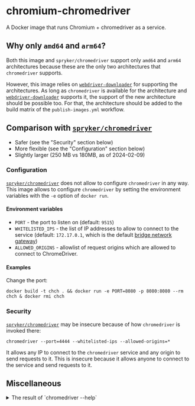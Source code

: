 # chromium-chromedriver

A Docker image that runs Chromium + chromedriver as a service.

## Why only `amd64` and `arm64`?

Both this image and `spryker/chromedriver` support only `amd64` and `arm64` architectures because these are the only two architectures that `chromedriver` supports.

However, this image relies on [`webdriver-downloader`] for supporting the architectures. As long as `chromedriver` is available for the architecture and [`webdriver-downloader`] supports it, the support of the new architecture should be possible too. For that, the architecture should be added to the build matrix of the `publish-images.yml` workflow.

## Comparison with [`spryker/chromedriver`]

* Safer (see the "Security" section below)
* More flexible (see the "Configuration" section below)
* Slightly larger (250 MB vs 180MB, as of 2024-02-09)

### Configuration

[`spryker/chromedriver`] does not allow to configure `chromedriver` in any way. This image allows to configure `chromedriver` by setting the environment variables with the `-e` option of `docker run`.

#### Environment variables

* `PORT` - the port to listen on (default: `9515`)
* `WHITELISTED_IPS` - the list of IP addresses to allow to connect to the service (default: `172.17.0.1`, which is the default [bridge network gateway](https://docs.docker.com/network/network-tutorial-standalone/#use-the-default-bridge-network))
* `ALLOWED_ORIGINS` - allowlist of request origins which are allowed to connect to ChromeDriver.

#### Examples

Change the port:

```console
docker build -t chch . && docker run -e PORT=8080 -p 8080:8080 --rm chch & docker rmi chch
```

### Security

[`spryker/chromedriver`] may be insecure because of how `chromedriver` is invoked there:

```console
chromedriver --port=4444 --whitelisted-ips --allowed-origins=*
```

It allows any IP to connect to the `chromedriver` service and any origin to send requests to it. This is insecure because it allows anyone to connect to the service and send requests to it.

[`webdriver-downloader`]: https://github.com/ik1ne/webdriver-downloader
[`spryker/chromedriver`]: https://hub.docker.com/r/spryker/chromedriver

## Miscellaneous

<details>
  <summary>The result of `chromedriver --help`</summary>
  
  ```text
Usage: chromedriver [OPTIONS]

Options
  --port=PORT                     port to listen on
  --adb-port=PORT                 adb server port
  --log-path=FILE                 write server log to file instead of stderr, increases log level to INFO
  --log-level=LEVEL               set log level: ALL, DEBUG, INFO, WARNING, SEVERE, OFF
  --verbose                       log verbosely (equivalent to --log-level=ALL)
  --silent                        log nothing (equivalent to --log-level=OFF)
  --append-log                    append log file instead of rewriting
  --replayable                    (experimental) log verbosely and don't truncate long strings so that the log can be replayed.
  --version                       print the version number and exit
  --url-base                      base URL path prefix for commands, e.g. wd/url
  --readable-timestamp            add readable timestamps to log
  --enable-chrome-logs            show logs from the browser (overrides other logging options)
  --bidi-mapper-path              custom bidi mapper path
  --disable-dev-shm-usage         do not use /dev/shm (add this switch if seeing errors related to shared memory)
  --allowed-ips=LIST              comma-separated allowlist of remote IP addresses which are allowed to connect to ChromeDriver
  --allowed-origins=LIST          comma-separated allowlist of request origins which are allowed to connect to ChromeDriver. Using `*` to allow any host origin is dangerous!
```
</details>
